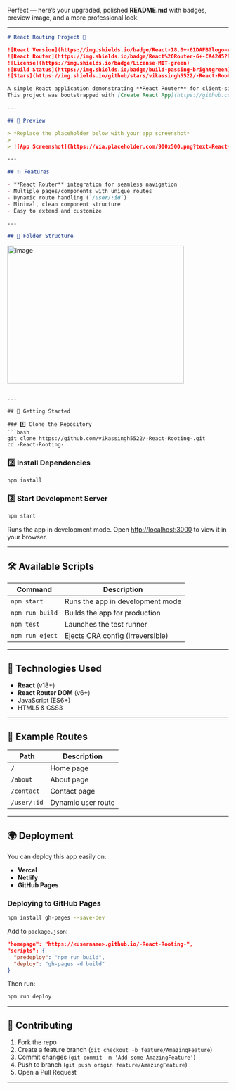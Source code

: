 
Perfect — here’s your upgraded, polished **README.md** with badges, preview image, and a more professional look.

---

```markdown
# React Routing Project 🚦

![React Version](https://img.shields.io/badge/React-18.0+-61DAFB?logo=react)
![React Router](https://img.shields.io/badge/React%20Router-6+-CA4245?logo=reactrouter)
![License](https://img.shields.io/badge/License-MIT-green)
![Build Status](https://img.shields.io/badge/build-passing-brightgreen)
![Stars](https://img.shields.io/github/stars/vikassingh5522/-React-Rooting-?style=social)

A simple React application demonstrating **React Router** for client-side navigation.  
This project was bootstrapped with [Create React App](https://github.com/facebook/create-react-app).

---

## 📸 Preview

> *Replace the placeholder below with your app screenshot*
>
> ![App Screenshot](https://via.placeholder.com/900x500.png?text=React+Routing+Preview)

---

## ✨ Features

- **React Router** integration for seamless navigation
- Multiple pages/components with unique routes
- Dynamic route handling (`/user/:id`)
- Minimal, clean component structure
- Easy to extend and customize

---

## 📂 Folder Structure

```

<img width="402" height="313" alt="image" src="https://github.com/user-attachments/assets/fc042bf0-679b-43e3-bef1-aa4e144eea10" />

````

---

## 🚀 Getting Started

### 1️⃣ Clone the Repository
```bash
git clone https://github.com/vikassingh5522/-React-Rooting-.git
cd -React-Rooting-
````

### 2️⃣ Install Dependencies

```bash
npm install
```

### 3️⃣ Start Development Server

```bash
npm start
```

Runs the app in development mode.
Open [http://localhost:3000](http://localhost:3000) to view it in your browser.

---

## 🛠 Available Scripts

| Command         | Description                      |
| --------------- | -------------------------------- |
| `npm start`     | Runs the app in development mode |
| `npm run build` | Builds the app for production    |
| `npm test`      | Launches the test runner         |
| `npm run eject` | Ejects CRA config (irreversible) |

---

## 🧰 Technologies Used

* **React** (v18+)
* **React Router DOM** (v6+)
* JavaScript (ES6+)
* HTML5 & CSS3

---

## 📌 Example Routes

| Path        | Description        |
| ----------- | ------------------ |
| `/`         | Home page          |
| `/about`    | About page         |
| `/contact`  | Contact page       |
| `/user/:id` | Dynamic user route |

---

## 🌍 Deployment

You can deploy this app easily on:

* **Vercel**
* **Netlify**
* **GitHub Pages**

### Deploying to GitHub Pages

```bash
npm install gh-pages --save-dev
```

Add to `package.json`:

```json
"homepage": "https://<username>.github.io/-React-Rooting-",
"scripts": {
  "predeploy": "npm run build",
  "deploy": "gh-pages -d build"
}
```

Then run:

```bash
npm run deploy
```

---

## 🤝 Contributing

1. Fork the repo
2. Create a feature branch (`git checkout -b feature/AmazingFeature`)
3. Commit changes (`git commit -m 'Add some AmazingFeature'`)
4. Push to branch (`git push origin feature/AmazingFeature`)
5. Open a Pull Request

---

#


